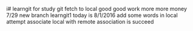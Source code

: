 i# learngit
for study git
fetch to local
good good work  more more money
7/29 new branch learngit1
today is 8/1/2016
add some words in local
attempt associate local with remote
association is succeed
